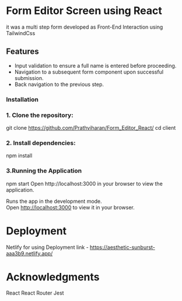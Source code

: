 # Form Editor Screen using React
it was a multi step form developed as Front-End Interaction using TailwindCss

## Features

- Input validation to ensure a full name is entered before proceeding.
- Navigation to a subsequent form component upon successful submission.
- Back navigation to the previous step.

### Installation

### 1. Clone the repository:
   git clone https://github.com/Prathviharan/Form_Editor_React/
   cd client

### 2. Install dependencies:
  npm install

### 3.Running the Application
  npm start
  Open http://localhost:3000 in your browser to view the application.

Runs the app in the development mode.\
Open [http://localhost:3000](http://localhost:3000) to view it in your browser.

# Deployment 
Netlify for using Deployment
link - https://aesthetic-sunburst-aaa3b9.netlify.app/

# Acknowledgments
React
React Router
Jest

